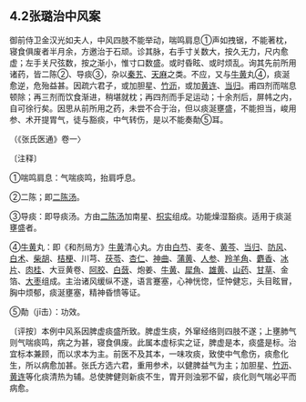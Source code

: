 ## 4.2张璐治中风案

御前侍卫金汉光如夫人，中风四肢不能举动，喘鸣肩息①声如拽锯，不能著枕，寝食俱废者半月余，方邀治于石顽。诊其脉，右手寸关数大，按久无力，尺内愈虚；左手关尺弦数，按之渐小，惟寸口数盛。或时昏眩、或时烦乱。询其先前所用诸药，皆二陈②、导痰③，杂以[秦艽](https://www.gmzyjc.com/read/bc/bc06-0.0.4.0.0.md)、[天麻](https://www.gmzyjc.com/read/bc/bc10-0.0.6.0.0.md)之类。不应，又与[牛黄](https://www.gmzyjc.com/read/bc/bc08-0.0.2.0.0.md)丸④，痰涎愈逆，危殆益甚。因疏六君子，或加胆星、[竹沥](https://www.gmzyjc.com/read/bc/bc16-0.2.6.0.0.md)，或加[黄连](https://www.gmzyjc.com/read/bc/bc03-0.2.2.0.0.md)、[当归](https://www.gmzyjc.com/read/bc/bc17-0.3.3.0.0.md)。甫四剂而喘息顿除；再三剂而饮食渐进，稍堪就枕；再四剂而手足运动；十余剂后，屏帏之内，自可徐行矣。因思从前所用之药，未尝不合于治，但以痰涎壅盛，不能担当，峻用参、术开提胃气，徒与豁痰，中气转伤，是以不能奏勣⑤耳。

（《张氏医通》卷一〉

〔注释〕

①喘鸣肩息：气喘痰鸣，抬肩呼息。

②二陈；即[二陈汤](https://www.gmzyjc.com/read/fjx/fjx12-0.1.0.0.0.md)。

③导痰：即导痰汤。方由[二陈汤](https://www.gmzyjc.com/read/fjx/fjx12-0.1.0.0.0.md)加南星、[枳实](https://www.gmzyjc.com/read/bc/bc11-0.0.3.0.0.md)组成。功能燥湿豁痰。适用于痰涎壅盛者。

④[牛黄](https://www.gmzyjc.com/read/bc/bc08-0.0.2.0.0.md)丸：即《和剂局方》[牛黄](https://www.gmzyjc.com/read/bc/bc08-0.0.2.0.0.md)清心丸。方由[白芍](https://www.gmzyjc.com/read/bc/bc17-0.3.4.0.0.md)、麦冬、[黄芩](https://www.gmzyjc.com/read/bc/bc03-0.2.1.0.0.md)、[当归](https://www.gmzyjc.com/read/bc/bc17-0.3.3.0.0.md)、[防风](https://www.gmzyjc.com/read/bc/bc01-1.1.5.0.0.md)、[白术](https://www.gmzyjc.com/read/bc/bc17-0.1.5.0.0.md)、[柴胡](https://www.gmzyjc.com/read/bc/bc01-1.2.9.0.0.md)、[桔梗](https://www.gmzyjc.com/read/bc/bc16-0.2.2.0.0.md)、川芎、[茯苓](https://www.gmzyjc.com/read/bc/bc05-0.0.1.0.0.md)、[杏仁](https://www.gmzyjc.com/read/bc/bc16-0.3.1.0.0.md)、[神曲](https://www.gmzyjc.com/read/bc/bc14-0.0.4.0.0.md)、[蒲黄](https://www.gmzyjc.com/read/bc/bc13-0.0.14.0.0.md)、[人参](https://www.gmzyjc.com/read/bc/bc17-0.1.1.0.0.md)、[羚羊角](https://www.gmzyjc.com/read/bc/bc10-0.0.1.0.0.md)、[麝香](https://www.gmzyjc.com/read/bc/bc08-0.0.1.0.0.md)、[冰片](https://www.gmzyjc.com/read/bc/bc08-0.0.3.0.0.md)、[肉桂](https://www.gmzyjc.com/read/bc/bc07-0.3.0.0.0.md)、大豆黄卷、[阿胶](https://www.gmzyjc.com/read/bc/bc17-0.3.5.0.0.md)、[白蔹](https://www.gmzyjc.com/read/bc/bc03-0.4.14.0.0.md)、炮姜、[牛黄](https://www.gmzyjc.com/read/bc/bc08-0.0.2.0.0.md)、[犀角](https://www.gmzyjc.com/read/bc/bc03-0.3.1.0.0.md)、[雄黄](https://www.gmzyjc.com/read/bc/bc20-0.1.0.0.0.md)、[山药](https://www.gmzyjc.com/read/bc/bc17-0.1.6.0.0.md)、[甘草](https://www.gmzyjc.com/read/bc/bc17-0.1.8.0.0.md)、金箔、[大枣](https://www.gmzyjc.com/read/bc/bc17-0.1.9.0.0.md)组成。主治诸风缓纵不遂，语言蹇塞，心神恍惚，怔忡健忘，头目眩冒，胸中烦郁，痰涎壅塞，精神昏愦等证。

⑤勣（jī击）：功效。

〔评按〕本例中风系因脾虚痰盛所致。脾虚生痰，外窜经络则四肢不遂；上壅肺气则气喘痰鸣，病之为甚，寝食俱废。此属本虚标实之证，脾虚是本，痰盛是标。治宜标本兼顾，而以求本为主。前医不及其本，一味攻痰，致使中气愈伤，痰愈化生，所以病愈加甚。张氏方选六君，重用参术，以健脾益气为主；加胆星、[竹沥](https://www.gmzyjc.com/read/bc/bc16-0.2.6.0.0.md)、[黄连](https://www.gmzyjc.com/read/bc/bc03-0.2.2.0.0.md)等化痰清热为辅。总使脾健则新痰不生，胃开则浊邪不留，痰化则气喘必平而病愈。
